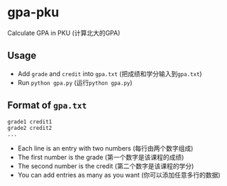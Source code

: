 # gpa-pku

Calculate GPA in PKU (计算北大的GPA)

## Usage

- Add `grade` and `credit` into `gpa.txt` (把成绩和学分输入到`gpa.txt`)
- Run `python gpa.py` (运行`python gpa.py`)

## Format of `gpa.txt`

```
grade1 credit1
grade2 credit2
...
```

- Each line is an entry with two numbers (每行由两个数字组成)
- The first number is the grade (第一个数字是该课程的成绩)
- The second number is the credit (第二个数字是该课程的学分)
- You can add entries as many as you want (你可以添加任意多行的数据)
